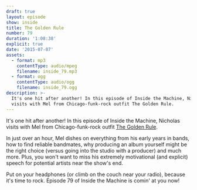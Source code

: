 ```yaml
---
draft: true
layout: episode
show: inside
title: The Golden Rule
number: 79
duration: '1:08:38'
explicit: true
date: '2015-07-07'
assets:
  - format: mp3
    contentType: audio/mpeg
    filename: inside_79.mp3
  - format: ogg
    contentType: audio/ogg
    filename: inside_79.ogg
description: >-
  It's one hit after another! In this episode of Inside the Machine, Nicholas
  visits with Mel from Chicago-funk-rock outfit The Golden Rule.
---
```

It's one hit after another! In this episode of Inside the Machine, Nicholas visits with Mel from Chicago-funk-rock outfit [The Golden Rule](http://therealgoldenrule.com).

In just over an hour, Mel dishes on everything from his early years in bands, how to find reliable bandmates, why producing an album yourself might be the right choice (versus going into the studio with a producer) and much more. Plus, you won't want to miss his extremely motivational (and explicit) speech for potential artists near the show's end.

Put on your headphones (or climb on the couch near your radio), because it's time to rock. Episode 79 of Inside the Machine is comin' at you now!